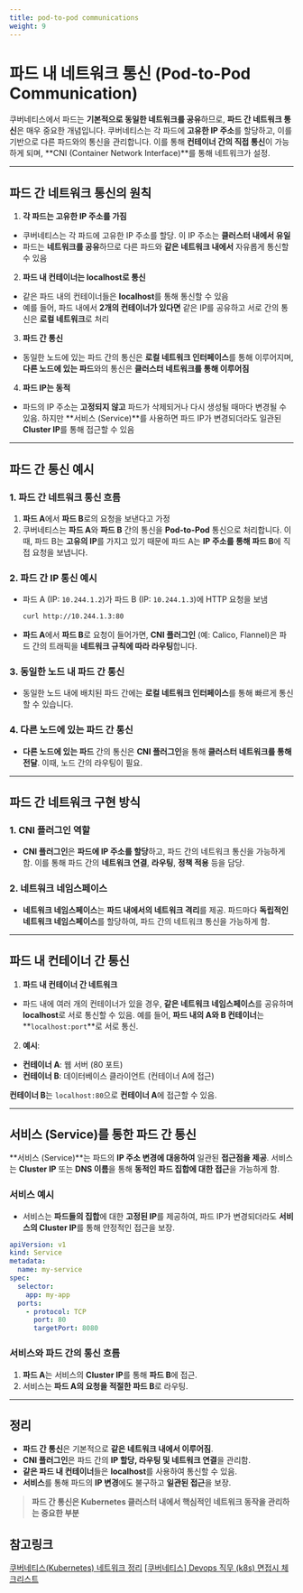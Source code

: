 ```yaml
---
title: pod-to-pod communications
weight: 9
---
```

# **파드 내 네트워크 통신 (Pod-to-Pod Communication)**

쿠버네티스에서 파드는 **기본적으로 동일한 네트워크를 공유**하므로, **파드 간 네트워크 통신**은 매우 중요한 개념입니다. 쿠버네티스는 각 파드에 **고유한 IP 주소**를 할당하고, 이를 기반으로 다른 파드와의 통신을 관리합니다. 이를 통해 **컨테이너 간의 직접 통신**이 가능하게 되며, **CNI (Container Network Interface)**를 통해 네트워크가 설정.

---

## **파드 간 네트워크 통신의 원칙**

1. **각 파드는 고유한 IP 주소를 가짐**  
- 쿠버네티스는 각 파드에 고유한 IP 주소를 할당. 이 IP 주소는 **클러스터 내에서 유일**
- 파드는 **네트워크를 공유**하므로 다른 파드와 **같은 네트워크 내에서** 자유롭게 통신할 수 있음

2. **파드 내 컨테이너는 localhost로 통신**  
- 같은 파드 내의 컨테이너들은 **localhost**를 통해 통신할 수 있음
- 예를 들어, 파드 내에서 **2개의 컨테이너가 있다면** 같은 IP를 공유하고 서로 간의 통신은 **로컬 네트워크**로 처리

3. **파드 간 통신**  
- 동일한 노드에 있는 파드 간의 통신은 **로컬 네트워크 인터페이스**를 통해 이루어지며, **다른 노드에 있는 파드**와의 통신은 **클러스터 네트워크를 통해 이루어짐**

4. **파드 IP는 동적**
- 파드의 IP 주소는 **고정되지 않고** 파드가 삭제되거나 다시 생성될 때마다 변경될 수 있음. 하지만 **서비스 (Service)**를 사용하면 파드 IP가 변경되더라도 일관된 **Cluster IP**를 통해 접근할 수 있음

---

## **파드 간 통신 예시**

### 1. 파드 간 네트워크 통신 흐름

1. **파드 A**에서 **파드 B**로의 요청을 보낸다고 가정 
2. 쿠버네티스는 **파드 A**와 **파드 B** 간의 통신을 **Pod-to-Pod** 통신으로 처리합니다. 이때, 파드 B는 **고유의 IP**를 가지고 있기 때문에 파드 A는 **IP 주소를 통해 파드 B**에 직접 요청을 보냅니다.

### 2. 파드 간 IP 통신 예시

- 파드 A (IP: `10.244.1.2`)가 파드 B (IP: `10.244.1.3`)에 HTTP 요청을 보냄  
  ```bash
  curl http://10.244.1.3:80
  ```

- **파드 A**에서 **파드 B**로 요청이 들어가면, **CNI 플러그인** (예: Calico, Flannel)은 파드 간의 트래픽을 **네트워크 규칙에 따라 라우팅**합니다.

### 3. 동일한 노드 내 파드 간 통신
- 동일한 노드 내에 배치된 파드 간에는 **로컬 네트워크 인터페이스**를 통해 빠르게 통신할 수 있습니다.

### 4. 다른 노드에 있는 파드 간 통신
- **다른 노드에 있는 파드** 간의 통신은 **CNI 플러그인**을 통해 **클러스터 네트워크를 통해 전달**. 이때, 노드 간의 라우팅이 필요.

---

## **파드 간 네트워크 구현 방식**

### 1. CNI 플러그인 역할
- **CNI 플러그인**은 **파드에 IP 주소를 할당**하고, 파드 간의 네트워크 통신을 가능하게 함. 이를 통해 파드 간의 **네트워크 연결**, **라우팅**, **정책 적용** 등을 담당.

### 2. 네트워크 네임스페이스
- **네트워크 네임스페이스**는 **파드 내에서의 네트워크 격리**를 제공. 파드마다 **독립적인 네트워크 네임스페이스**를 할당하여, 파드 간의 네트워크 통신을 가능하게 함.

---

## **파드 내 컨테이너 간 통신**

1. **파드 내 컨테이너 간 네트워크**  
- 파드 내에 여러 개의 컨테이너가 있을 경우, **같은 네트워크 네임스페이스**를 공유하며 **localhost**로 서로 통신할 수 있음. 예를 들어, **파드 내의 A와 B 컨테이너**는 **`localhost:port`**로 서로 통신.

2. **예시**:  
  - **컨테이너 A**: 웹 서버 (80 포트)
  - **컨테이너 B**: 데이터베이스 클라이언트 (컨테이너 A에 접근)

  **컨테이너 B**는 `localhost:80`으로 **컨테이너 A**에 접근할 수 있음.

---

## **서비스 (Service)를 통한 파드 간 통신**

**서비스 (Service)**는 파드의 **IP 주소 변경에 대응하여** 일관된 **접근점을 제공**. 서비스는 **Cluster IP** 또는 **DNS 이름**을 통해 **동적인 파드 집합에 대한 접근**을 가능하게 함.

### 서비스 예시
- 서비스는 **파드들의 집합**에 대한 **고정된 IP**를 제공하여, 파드 IP가 변경되더라도 **서비스의 Cluster IP**를 통해 안정적인 접근을 보장.

```yaml
apiVersion: v1
kind: Service
metadata:
  name: my-service
spec:
  selector:
    app: my-app
  ports:
    - protocol: TCP
      port: 80
      targetPort: 8080
```

### 서비스와 파드 간의 통신 흐름
1. **파드 A**는 서비스의 **Cluster IP**를 통해 **파드 B**에 접근.  
2. 서비스는 **파드 A의 요청을 적절한 파드 B**로 라우팅.

---

## **정리**

- **파드 간 통신**은 기본적으로 **같은 네트워크 내에서 이루어짐**.  
- **CNI 플러그인**은 파드 간의 **IP 할당, 라우팅 및 네트워크 연결**을 관리함.  
- **같은 파드 내 컨테이너**들은 **localhost**를 사용하여 통신할 수 있음.  
- **서비스**를 통해 파드의 **IP 변경**에도 불구하고 **일관된 접근**을 보장.  

> **파드 간 통신은 Kubernetes 클러스터 내에서 핵심적인 네트워크 동작을 관리하는 중요한 부분**

## 참고링크
[쿠버네티스(Kubernetes) 네트워크 정리](https://medium.com/finda-tech/kubernetes-%EB%84%A4%ED%8A%B8%EC%9B%8C%ED%81%AC-%EC%A0%95%EB%A6%AC-fccd4fd0ae6)
[[쿠버네티스] Devops 직무 (k8s) 면접시 체크리스트](https://themapisto.tistory.com/187)